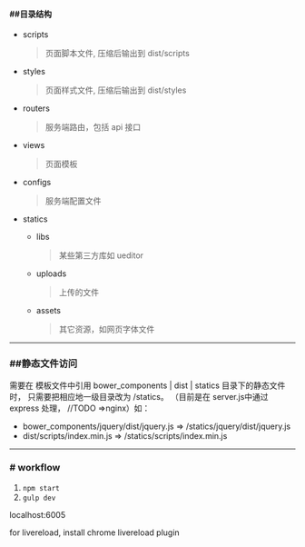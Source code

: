 

#### \#\#目录结构
- scripts

    > 页面脚本文件, 压缩后输出到 dist/scripts
- styles

    > 页面样式文件, 压缩后输出到 dist/styles
- routers

    > 服务端路由，包括 api 接口
- views

    > 页面模板
- configs

    > 服务端配置文件
- statics
    - libs

        > 某些第三方库如 ueditor
    - uploads

        > 上传的文件
    - assets

        > 其它资源，如网页字体文件

---
### \#\#静态文件访问
需要在 模板文件中引用 bower_components | dist | statics 目录下的静态文件时， 只需要把相应地一级目录改为 /statics。 （目前是在 server.js中通过 express 处理， //TODO =>nginx）如：

- bower_components/jquery/dist/jquery.js  => /statics/jquery/dist/jquery.js
- dist/scripts/index.min.js => /statics/scripts/index.min.js


---

### \# workflow
1. `npm start`
2. `gulp dev`

localhost:6005

for livereload, install chrome livereload plugin